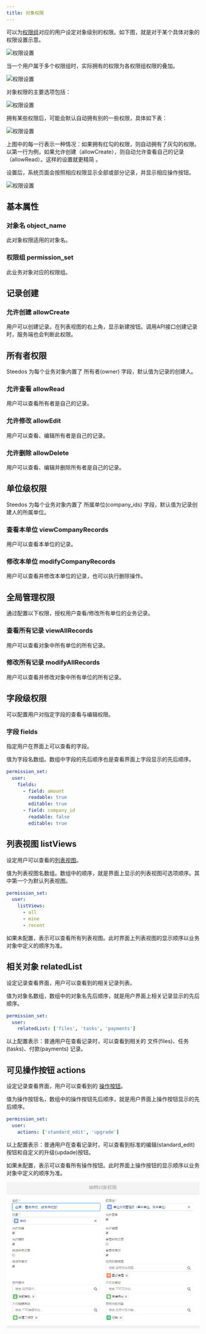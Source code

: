 ```yaml
---
title: 对象权限
---
```


可以为[权限组](permission_set.md)对应的用户设定对象级别的权限。如下图，就是对于某个具体对象的权限设置示意。

![权限设置](/assets/platform/permisson_set.png)

当一个用户属于多个权限组时，实际拥有的权限为各权限组权限的叠加。

![权限设置](/assets/platform/permisson_multiple.png)

对象权限的主要选项包括：

![权限设置](/assets/platform/permisson_options.png)

拥有某些权限后，可能会默认自动拥有别的一些权限，具体如下表：

![权限设置](/assets/platform/permisson_extend.png)

上图中的每一行表示一种情况：如果拥有红勾的权限，则自动拥有了灰勾的权限。以第一行为例，如果允许创建（allowCreate），则自动允许查看自己的记录（allowRead）。这样的设置就更精简 。

设置后，系统页面会按照相应权限显示全部或部分记录，并显示相应操作按钮。

![权限设置](/assets/platform/permisson_display.png)

## 基本属性

### 对象名 object_name

此对象权限适用的对象名。

### 权限组 permission_set

此业务对象对应的权限组。

## 记录创建

### 允许创建 allowCreate

用户可以创建记录。在列表视图的右上角，显示新建按钮。调用API接口创建记录时，服务端也会判断此权限。

## 所有者权限

Steedos 为每个业务对象内置了 所有者(owner) 字段，默认值为记录的创建人。

### 允许查看 allowRead

用户可以查看所有者是自己的记录。

### 允许修改 allowEdit

用户可以查看、编辑所有者是自己的记录。

### 允许删除 allowDelete

用户可以查看、编辑并删除所有者是自己的记录。

## 单位级权限

Steedos 为每个业务对象内置了 所属单位(company_ids) 字段，默认值为记录创建人的所属单位。

### 查看本单位 viewCompanyRecords

用户可以查看本单位的记录。

### 修改本单位 modifyCompanyRecords

用户可以查看并修改本单位的记录，也可以执行删除操作。

## 全局管理权限

通过配置以下权限，授权用户查看/修改所有单位的业务记录。

### 查看所有记录 viewAllRecords

用户可以查看对象中所有单位的所有记录。

### 修改所有记录 modifyAllRecords

用户可以查看并修改对象中所有单位的所有记录。

## 字段级权限

可以配置用户对指定字段的查看与编辑权限。

### 字段 fields

指定用户在界面上可以查看的字段。

值为字段名数组。数组中字段的先后顺序也是查看界面上字段显示的先后顺序。

```yml
permission_set:
  user:
    fields:
      - field: amount
        readable: true
        editable: true
      - field: company_id
        readable: false
        editable: true
```

## 列表视图 listViews

设定用户可以查看的[列表视图](./listview.md)。

值为列表视图名数组。数组中的顺序，就是界面上显示的列表视图可选项顺序。其中第一个为默认列表视图。

```yml
permission_set:
  user:
    listViews:
      - all
      - mine
      - recent
```

如果未配置，表示可以查看所有列表视图。此时界面上列表视图的显示顺序以业务对象中定义的顺序为准。

## 相关对象 relatedList

设定记录查看界面，用户可以查看到的相关记录列表。

值为对象名数组，数组中的对象名先后顺序，就是用户界面上相关记录显示的先后顺序。

```yml
permission_set:
  user:
    relatedList: ['files', 'tasks', 'payments']
```

以上配置表示：普通用户在查看记录时，可以查看到相关的 文件(files)、任务(tasks)、付款(payments) 记录。

## 可见操作按钮 actions

设定记录查看界面，用户可以查看到的 [操作按钮](./object_action.md)。

值为操作按钮名，数组中的操作按钮先后顺序，就是用户界面上操作按钮显示的先后顺序。

```yml
permission_set:
  user:
    actions: ['standard_edit', 'upgrade']
```

以上配置表示：普通用户在查看记录时，可以查看到标准的编辑(standard_edit)按钮和自定义的升级(updade)按钮。

如果未配置，表示可以查看所有操作按钮。此时界面上操作按钮的显示顺序以业务对象中定义的顺序为准。

![对象权限设置页面](assets/permission_objects.png)
